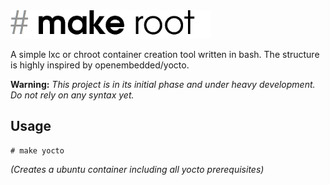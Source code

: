 <img src="docs/img/makeroot.gif" width="320">

A simple lxc or chroot container creation tool written in bash. The structure is highly inspired by openembedded/yocto.

**Warning:** *This project is in its initial phase and under heavy development. Do not rely on any syntax yet.*

## Usage

    # make yocto

*(Creates a ubuntu container including all yocto prerequisites)*
